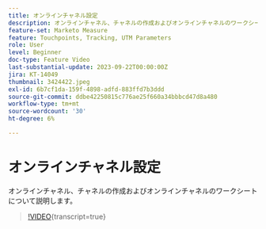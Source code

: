 ```yaml
---
title: オンラインチャネル設定
description: オンラインチャネル、チャネルの作成およびオンラインチャネルのワークシートについて説明します。
feature-set: Marketo Measure
feature: Touchpoints, Tracking, UTM Parameters
role: User
level: Beginner
doc-type: Feature Video
last-substantial-update: 2023-09-22T00:00:00Z
jira: KT-14049
thumbnail: 3424422.jpeg
exl-id: 6b7cf1da-159f-4898-adfd-883ffd7b3ddd
source-git-commit: ddbe42250815c776ae25f660a34bbbcd47d8a480
workflow-type: tm+mt
source-wordcount: '30'
ht-degree: 6%

---
```


# オンラインチャネル設定

オンラインチャネル、チャネルの作成およびオンラインチャネルのワークシートについて説明します。

>[!VIDEO](https://video.tv.adobe.com/v/3454132/?learn=on&captions=jpn){transcript=true}
